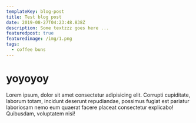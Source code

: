 ```yaml
---
templateKey: blog-post
title: Test blog post
date: 2019-08-27T04:23:48.838Z
description: Some textzzz goes here ...
featuredpost: true
featuredimage: /img/1.png
tags:
  - coffee buns
---
```

# yoyoyoy

Lorem ipsum, dolor sit amet consectetur adipisicing elit. 
Corrupti cupiditate, laborum totam, incidunt deserunt repudiandae, 
possimus fugiat est pariatur laboriosam nemo eum quaerat facere 
placeat consectetur explicabo! Quibusdam, voluptatem nisi!